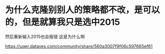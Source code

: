 # 为什么克隆别别人的策略都不改，是可以的，但是就算我只是选中2015

然后重新输入2015也会报错
这是为什么啊


https://uqer.datayes.com/community/share/560a3007f9f06c597665ef61